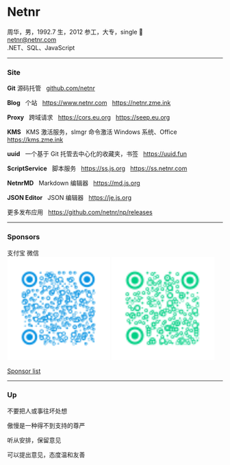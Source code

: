 # Netnr
周华，男，1992.7 生，2012 参工，大专，single 🤣  
netnr@netnr.com  
.NET、SQL、JavaScript

---

### Site
**Git** 源码托管
&nbsp; [github.com/netnr](https://github.com/netnr) 

**Blog**
&nbsp; 个站
&nbsp; https://www.netnr.com
&nbsp; https://netnr.zme.ink

**Proxy**
&nbsp; 跨域请求
&nbsp; https://cors.eu.org
&nbsp; https://seep.eu.org

**KMS**
&nbsp; KMS 激活服务，slmgr 命令激活 Windows 系统、Office
&nbsp; https://kms.zme.ink

**uuid**
&nbsp; 一个基于 Git 托管去中心化的收藏夹，书签
&nbsp; https://uuid.fun

**ScriptService**
&nbsp; 脚本服务
&nbsp; https://ss.js.org
&nbsp; https://ss.netnr.com

**NetnrMD**
&nbsp; Markdown 编辑器
&nbsp; https://md.js.org

**JSON Editor**
&nbsp; JSON 编辑器
&nbsp; https://je.js.org

更多发布应用
&nbsp; https://github.com/netnr/np/releases

---

### Sponsors
支付宝 微信  
<img src="static/donate/alipay.svg" title="支付宝" height="240" />
<img src="static/donate/wechat.svg" title="微信" height="240" />

[Sponsor list](SPONSORS.md)

---

### Up
不要把人或事往坏处想

傲慢是一种得不到支持的尊严

听从安排，保留意见

可以提出意见，态度温和友善